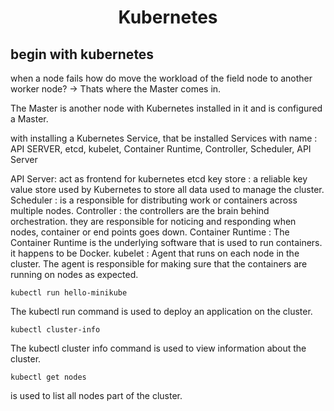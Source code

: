 # <p align="center">Kubernetes</p>

## begin with kubernetes 

when a node fails how do move the workload of the field node to another worker node? -> Thats where the Master comes in.

The Master is another node with Kubernetes installed in it and is configured a Master. 

with installing a Kubernetes Service, that be installed Services with name : 
API SERVER, etcd, kubelet, Container Runtime, Controller, Scheduler, API Server 

API Server: act as frontend for kubernetes
etcd key store : a reliable key value store used by Kubernetes to store all data used to manage the cluster.
Scheduler : is a responsible for distributing work or containers across multiple nodes.
Controller : the controllers are the brain behind orchestration. they are responsible for noticing and responding when nodes, container or end points goes down. 
Container Runtime : The Container Runtime is the underlying software that is used to run containers. it happens to be Docker.
kubelet : Agent that runs on each node in the cluster. The agent is responsible for making sure that the containers are running on nodes as expected. 


`kubectl run hello-minikube`

The kubectl run command is used to deploy an application on the cluster.

`kubectl cluster-info`

The kubectl cluster info command is used to view information about the cluster.

`kubectl get nodes`

is used to list all nodes part of the cluster.




